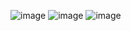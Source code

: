 ![image](https://github.com/ZhangPoo/chats/blob/master/page%E9%A1%B5%E9%9D%A2%E7%94%9F%E5%91%BD%E5%91%A8%E6%9C%9F/weibo/aweibo_1.png)
![image](https://github.com/ZhangPoo/chats/blob/master/page%E9%A1%B5%E9%9D%A2%E7%94%9F%E5%91%BD%E5%91%A8%E6%9C%9F/weibo/aweibo_2.png)
![image](https://github.com/ZhangPoo/chats/blob/master/page%E9%A1%B5%E9%9D%A2%E7%94%9F%E5%91%BD%E5%91%A8%E6%9C%9F/weibo/list.png)
